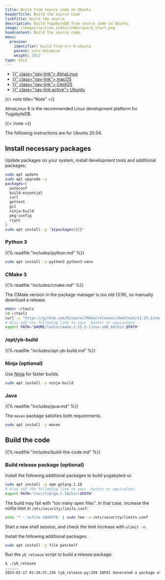 ```yaml
---
title: Build from source code on Ubuntu
headerTitle: Build the source code
linkTitle: Build the source
description: Build YugabyteDB from source code on Ubuntu.
image: /images/section_icons/index/quick_start.png
headcontent: Build the source code.
menu:
  preview:
    identifier: build-from-src-4-ubuntu
    parent: core-database
    weight: 2912
type: docs
---
```


<ul class="nav nav-tabs-alt nav-tabs-yb">

  <li >
    <a href="{{< relref "./build-from-src-almalinux.md" >}}" class="nav-link">
      <i class="fa-brands fa-linux" aria-hidden="true"></i>
      AlmaLinux
    </a>
  </li>

  <li >
    <a href="{{< relref "./build-from-src-macos.md" >}}" class="nav-link">
      <i class="fa-brands fa-apple" aria-hidden="true"></i>
      macOS
    </a>
  </li>

  <li >
    <a href="{{< relref "./build-from-src-centos.md" >}}" class="nav-link">
      <i class="fa-brands fa-linux" aria-hidden="true"></i>
      CentOS
    </a>
  </li>

  <li >
    <a href="{{< relref "./build-from-src-ubuntu.md" >}}" class="nav-link active">
      <i class="fa-brands fa-linux" aria-hidden="true"></i>
      Ubuntu
    </a>
  </li>

</ul>

{{< note title="Note" >}}

AlmaLinux 8 is the recommended Linux development platform for YugabyteDB.

{{< /note >}}

The following instructions are for Ubuntu 20.04.

## Install necessary packages

Update packages on your system, install development tools and additional packages:

```sh
sudo apt update
sudo apt upgrade -y
packages=(
  autoconf
  build-essential
  curl
  gettext
  git
  ninja-build
  pkg-config
  rsync
)
sudo apt install -y "${packages[@]}"
```

### Python 3

{{% readfile "includes/python.md" %}}

```sh
sudo apt install -y python3 python3-venv
```

### CMake 3

{{% readfile "includes/cmake.md" %}}

The CMake version in the package manager is too old (3.16), so manually download a release.

```sh
mkdir ~/tools
cd ~/tools
curl -L "https://github.com/Kitware/CMake/releases/download/v3.25.2/cmake-3.25.2-linux-x86_64.tar.gz" | tar xz
# Also add the following line to your .bashrc or equivalent.
export PATH="$HOME/tools/cmake-3.25.2-linux-x86_64/bin:$PATH"
```

### /opt/yb-build

{{% readfile "includes/opt-yb-build.md" %}}

### Ninja (optional)

Use [Ninja][ninja] for faster builds.

```sh
sudo apt install -y ninja-build
```

[ninja]: https://ninja-build.org

### Java

{{% readfile "includes/java.md" %}}

The `maven` package satisfies both requirements.

```sh
sudo apt install -y maven
```

## Build the code

{{% readfile "includes/build-the-code.md" %}}

### Build release package (optional)

Install the following additional packages to build yugabyted-ui:

```sh
sudo apt install -y npm golang-1.18
# Also add the following line to your .bashrc or equivalent.
export PATH="/usr/lib/go-1.18/bin:$PATH"
```

The build may fail with "too many open files".
In that case, increase the nofile limit in `/etc/security/limits.conf`:

```sh
echo '* - nofile 1048576' | sudo tee -a /etc/security/limits.conf
```

Start a new shell session, and check the limit increase with `ulimit -n`.

Install the following additional packages:

```sh
sudo apt install -y file patchelf
```

Run the `yb_release` script to build a release package:

```output.sh
$ ./yb_release
......
2023-02-17 01:26:37,156 [yb_release.py:299 INFO] Generated a package at '/home/user/code/yugabyte-db/build/yugabyte-2.17.2.0-ede2a2619ea8470064a5a2c0d7fa510dbee3ce81-release-clang15-ubuntu20-x86_64.tar.gz'
```
